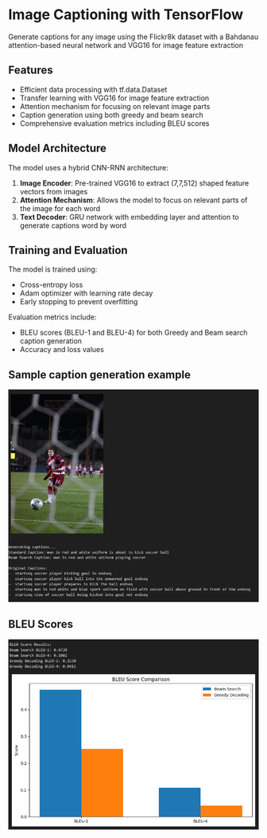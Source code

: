 # Image Captioning with TensorFlow

Generate captions for any image using the Flickr8k dataset with a Bahdanau attention-based neural network and VGG16 for image feature extraction

## Features

- Efficient data processing with tf.data.Dataset
- Transfer learning with VGG16 for image feature extraction
- Attention mechanism for focusing on relevant image parts
- Caption generation using both greedy and beam search
- Comprehensive evaluation metrics including BLEU scores

## Model Architecture

The model uses a hybrid CNN-RNN architecture:

1. **Image Encoder**: Pre-trained VGG16 to extract (7,7,512) shaped feature vectors from images
2. **Attention Mechanism**: Allows the model to focus on relevant parts of the image for each word
3. **Text Decoder**: GRU network with embedding layer and attention to generate captions word by word

## Training and Evaluation

The model is trained using:
- Cross-entropy loss
- Adam optimizer with learning rate decay
- Early stopping to prevent overfitting

Evaluation metrics include:
- BLEU scores (BLEU-1 and BLEU-4) for both Greedy and Beam search caption generation
- Accuracy and loss values

## Sample caption generation example

![Sample_caption](Example_captions.png)

## BLEU Scores

![BLEU_scores](BLEU_scores.png)
